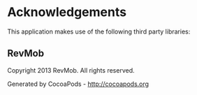 # Acknowledgements
This application makes use of the following third party libraries:

## RevMob

Copyright 2013 RevMob. All rights reserved.

Generated by CocoaPods - http://cocoapods.org
